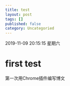 ```yaml
---
title: test
layout: post
tags: []
published: false
category: Uncategoried
---
```

2019-11-09 20:15:15 星期六
# first test 

第一次用Chrome插件编写博文